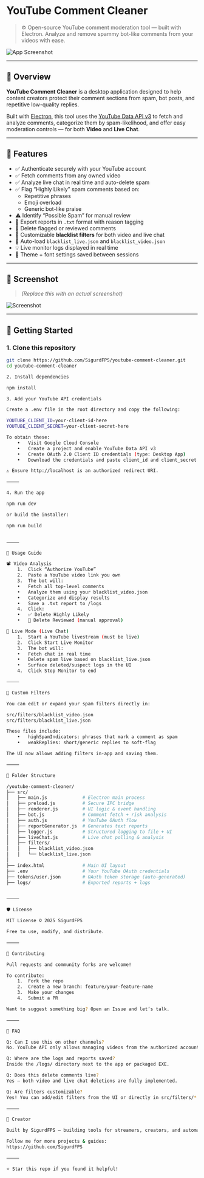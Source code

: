 # YouTube Comment Cleaner

> ⚙️ Open-source YouTube comment moderation tool — built with Electron. Analyze and remove spammy bot-like comments from your videos with ease.

![App Screenshot](./public/images/screenshot.png) <!-- Replace with real screenshot path -->

---

## 📌 Overview

**YouTube Comment Cleaner** is a desktop application designed to help content creators protect their comment sections from spam, bot posts, and repetitive low-quality replies.

Built with [Electron](https://www.electronjs.org/), this tool uses the [YouTube Data API v3](https://developers.google.com/youtube/v3) to fetch and analyze comments, categorize them by spam-likelihood, and offer easy moderation controls — for both **Video** and **Live Chat**.

---

## 🧠 Features

- ✅ Authenticate securely with your YouTube account
- ✅ Fetch comments from any owned video
- ✅ Analyze live chat in real time and auto-delete spam
- ✅ Flag “Highly Likely” spam comments based on:
  - Repetitive phrases
  - Emoji overload
  - Generic bot-like praise
- ⚠️ Identify “Possible Spam” for manual review
- 📄 Export reports in `.txt` format with reason tagging
- 🧹 Delete flagged or reviewed comments
- 🧠 Customizable **blacklist filters** for both video and live chat
- 🔄 Auto-load `blacklist_live.json` and `blacklist_video.json`
- 💡 Live monitor logs displayed in real time
- 🎨 Theme + font settings saved between sessions

---

## 📸 Screenshot

> *(Replace this with an actual screenshot)*

![Screenshot](./assets/screenshot-full.png)

---

## 🚀 Getting Started

### 1. Clone this repository

```bash
git clone https://github.com/SigurdFPS/youtube-comment-cleaner.git
cd youtube-comment-cleaner

2. Install dependencies

npm install

3. Add your YouTube API credentials

Create a .env file in the root directory and copy the following:

YOUTUBE_CLIENT_ID=your-client-id-here
YOUTUBE_CLIENT_SECRET=your-client-secret-here

To obtain these:
	•	Visit Google Cloud Console
	•	Create a project and enable YouTube Data API v3
	•	Create OAuth 2.0 Client ID credentials (type: Desktop App)
	•	Download the credentials and paste client_id and client_secret into your .env file

⚠️ Ensure http://localhost is an authorized redirect URI.

⸻

4. Run the app

npm run dev

or build the installer:

npm run build


⸻

🧪 Usage Guide

📽️ Video Analysis
	1.	Click “Authorize YouTube”
	2.	Paste a YouTube video link you own
	3.	The bot will:
	•	Fetch all top-level comments
	•	Analyze them using your blacklist_video.json
	•	Categorize and display results
	•	Save a .txt report to /logs
	4.	Click:
	•	✅ Delete Highly Likely
	•	🧹 Delete Reviewed (manual approval)

🔴 Live Mode (Live Chat)
	1.	Start a YouTube livestream (must be live)
	2.	Click Start Live Monitor
	3.	The bot will:
	•	Fetch chat in real time
	•	Delete spam live based on blacklist_live.json
	•	Surface deleted/suspect logs in the UI
	4.	Click Stop Monitor to end

⸻

🧰 Custom Filters

You can edit or expand your spam filters directly in:

src/filters/blacklist_video.json
src/filters/blacklist_live.json

These files include:
	•	highSpamIndicators: phrases that mark a comment as spam
	•	weakReplies: short/generic replies to soft-flag

The UI now allows adding filters in-app and saving them.

⸻

📂 Folder Structure

/youtube-comment-cleaner/
├── src/
│   ├── main.js             # Electron main process
│   ├── preload.js          # Secure IPC bridge
│   ├── renderer.js         # UI logic & event handling
│   ├── bot.js              # Comment fetch + risk analysis
│   ├── auth.js             # YouTube OAuth flow
│   ├── reportGenerator.js  # Generates text reports
│   ├── logger.js           # Structured logging to file + UI
│   ├── liveChat.js         # Live chat polling & analysis
│   ├── filters/
│   │   ├── blacklist_video.json
│   │   └── blacklist_live.json
│
├── index.html              # Main UI layout
├── .env                    # Your YouTube OAuth credentials
├── tokens/user.json        # OAuth token storage (auto-generated)
├── logs/                   # Exported reports + logs


⸻

🛡 License

MIT License © 2025 SigurdFPS

Free to use, modify, and distribute.

⸻

🤝 Contributing

Pull requests and community forks are welcome!

To contribute:
	1.	Fork the repo
	2.	Create a new branch: feature/your-feature-name
	3.	Make your changes
	4.	Submit a PR

Want to suggest something big? Open an Issue and let’s talk.

⸻

🙋 FAQ

Q: Can I use this on other channels?
No. YouTube API only allows managing videos from the authorized account.

Q: Where are the logs and reports saved?
Inside the /logs/ directory next to the app or packaged EXE.

Q: Does this delete comments live?
Yes — both video and live chat deletions are fully implemented.

Q: Are filters customizable?
Yes! You can add/edit filters from the UI or directly in src/filters/*.json.

⸻

👤 Creator

Built by SigurdFPS — building tools for streamers, creators, and automation enthusiasts.

Follow me for more projects & guides:
https://github.com/SigurdFPS

⸻

⭐️ Star this repo if you found it helpful!
